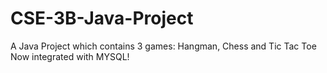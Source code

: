 # CSE-3B-Java-Project
A Java Project which contains 3 games: Hangman, Chess and Tic Tac Toe
Now integrated with MYSQL!
